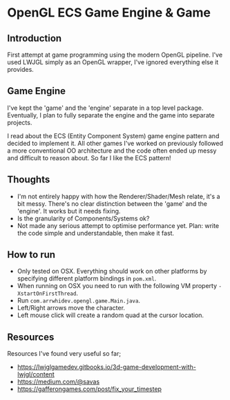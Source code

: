 # OpenGL ECS Game Engine & Game

## Introduction

First attempt at game programming using the modern OpenGL pipeline. I've used LWJGL simply as an OpenGL wrapper, I've ignored everything else it provides.

## Game Engine

I've kept the 'game' and the 'engine' separate in a top level package. Eventually, I plan to fully separate the engine and the game into separate projects.

I read about the ECS (Entity Component System) game engine pattern and decided to implement it. All other games I've worked on previously followed a more conventional OO architecture and the code often ended up messy and difficult to reason about. So far I like the ECS pattern!

## Thoughts

- I'm not entirely happy with how the Renderer/Shader/Mesh relate, it's a bit messy. There's no clear distinction between the 'game' and the 'engine'. It works but it needs fixing.
- Is the granularity of Components/Systems ok?
- Not made any serious attempt to optimise performance yet. Plan: write the code simple and understandable, then make it fast.

## How to run

- Only tested on OSX. Everything should work on other platforms by specifying different platform bindings in `pom.xml`.
- When running on OSX you need to run with the following VM property `-XstartOnFirstThread`.
- Run `com.arrwhidev.opengl.game.Main.java`.
- Left/Right arrows move the character.
- Left mouse click will create a random quad at the cursor location. 

## Resources

Resources I've found very useful so far;
 - https://lwjglgamedev.gitbooks.io/3d-game-development-with-lwjgl/content
 - https://medium.com/@savas
 - https://gafferongames.com/post/fix_your_timestep